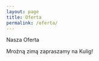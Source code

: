 ```yaml
---
layout: page
title: Oferta
permalink: /oferta/
---
```


Nasza Oferta

 Mroźną zimą zapraszamy na Kulig!